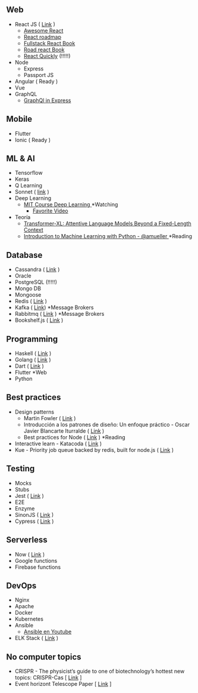 

## Web 
 - React JS ( [Link](https://reactjs.org/) )
 	- [Awesome React](https://github.com/enaqx/awesome-react)
	- [React roadmap](https://github.com/adam-golab/react-developer-roadmap)
	- [Fullstack React Book](https://www.fullstackreact.com/)
	- [Road react Book](https://roadtoreact.com)
	- [React Quickly](https://www.manning.com/books/react-quickly)  (!!!!!)
 - Node 
 	- Express
 	- Passport JS
 - Angular ( Ready ) 
 - Vue
 - GraphQL
 	- [GraphQl in Express](https://graphql.org/graphql-js/running-an-express-graphql-server/)
 
## Mobile
 - Flutter 
 - Ionic ( Ready ) 

## ML & AI 
 - Tensorflow 
 - Keras 
 - Q Learning
 - Sonnet ( [link](https://github.com/deepmind/sonnet) )
 - Deep Learning
	- [ MIT Course Deep Learning ](https://deeplearning.mit.edu/)  *Watching
		- [ Favorite Video ](https://www.youtube.com/watch?v=1L0TKZQcUtA)
 - Teoría 
 	- [Transformer-XL: Attentive Language Models Beyond a Fixed-Length Context](https://arxiv.org/abs/1901.02860)
	- [ Introduction to Machine Learning with Python - @amueller ](https://github.com/amueller/introduction_to_ml_with_python) *Reading
	

## Database
 - Cassandra ( [Link](http://cassandra.apache.org/) ) 
 - Oracle 
 - PostgreSQL (!!!!!)
 - Mongo DB 
  - Mongoose
 - Redis ( [Link](https://redis.io/) )
 - Kafka ( [Link](https://kafka.apache.org/)) *Message Brokers
 - Rabbitmq ( [Link](https://www.rabbitmq.com/) ) *Message Brokers
 - Bookshelf.js ( [Link]( https://bookshelfjs.org/ ) ) 
  

## Programming
 - Haskell ( [Link](https://www.haskell.org/) )
 - Golang ( [Link](https://golang.org/#) )
 - Dart ( [Link](https://www.dartlang.org/) ) 
  - Flutter *Web
 - Python 

## Best practices
 - Design patterns
	- Martin Fowler ( [Link](https://martinfowler.com/) )
  	- Introducción a los patrones de diseño: Un enfoque práctico - Oscar Javier Blancarte Iturralde  ( [Link](https://www.amazon.com.mx/Introducci%C3%B3n-los-patrones-dise%C3%B1o-pr%C3%A1ctico-ebook/dp/B01M9CG9QL/ref=sr_1_1?ie=UTF8&qid=1549767764&sr=8-1&keywords=patrones+de+dise%C3%B1o) )
	- Best practices for Node ( [Link]( https://github.com/i0natan/nodebestpractices ) ) *Reading
 - Interactive learn - Katacoda ( [Link](https://www.katacoda.com/learn) ) 
 - Kue - Priority job queue backed by redis, built for node.js ( [Link](https://github.com/Automattic/kue) )
 
 ## Testing 
 - Mocks
 - Stubs 
 - Jest ( [Link](https://jestjs.io/) )
 - E2E
 - Enzyme
 - SinonJS ( [Link](https://sinonjs.org/) )
 - Cypress ( [Link](https://www.cypress.io/) )
 
 ## Serverless 
 - Now ( [Link](https://zeit.co/now) )
 - Google functions 
 - Firebase functions 

## DevOps 
 - Nginx 
 - Apache
 - Docker
 - Kubernetes
 - Ansible
 	- [Ansible en Youtube](https://www.youtube.com/watch?v=Zimn-UCbQ0A)
 -  ELK Stack ( [Link](https://www.elastic.co/elk-stack) )
 
 ## No computer topics 
  - CRISPR - The physicist’s guide to one of biotechnology’s hottest
new topics: CRISPR-Cas  [ [Link](https://arxiv.org/pdf/1712.09865.pdf) ]
  - Event horizont Telescope Paper [ [Link](https://iopscience-event-horizon.s3.amazonaws.com/article/10.3847/2041-8213/ab0ec7/The_Event_Horizon_Telescope_Collaboration_2019_ApJL_875_L1.pdf) ]
